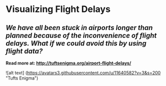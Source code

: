 # Visualizing Flight Delays

*We have all been stuck in airports longer than planned because of the inconvenience of flight delays. What if we could avoid this by using flight data?*
---

**Read more at: http://tuftsenigma.org/airport-flight-delays/**

![alt text] (https://avatars3.githubusercontent.com/u/11640582?v=3&s=200 "Tufts Enigma")
